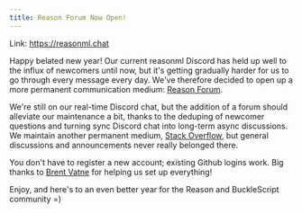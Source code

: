 ```yaml
---
title: Reason Forum Now Open!
---
```


Link: https://reasonml.chat

Happy belated new year! Our current reasonml Discord has held up well to the influx of newcomers until now, but it's getting gradually harder for us to go through every message every day. We've therefore decided to open up a more permanent communication medium: [Reason Forum](https://reasonml.chat).

We're still on our real-time Discord chat, but the addition of a forum should alleviate our maintenance a bit, thanks to the deduping of newcomer questions and turning sync Discord chat into long-term async discussions. We maintain another permanent medium, [Stack Overflow](https://stackoverflow.com/questions/tagged/reason), but general discussions and announcements never really belonged there.

You don't have to register a new account; existing Github logins work. Big thanks to [Brent Vatne](https://twitter.com/notbrent) for helping us set up everything!

Enjoy, and here's to an even better year for the Reason and BuckleScript community =)

